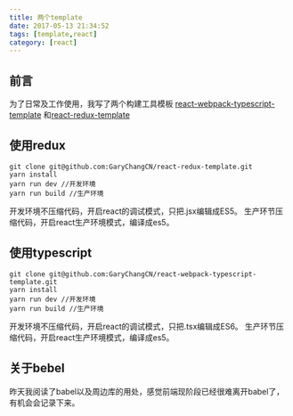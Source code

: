 ```yaml
---
title: 两个template
date: 2017-05-13 21:34:52
tags: [template,react]
category: [react]
---
```


## 前言

为了日常及工作使用，我写了两个构建工具模板 [react-webpack-typescript-template](https://github.com/GaryChangCN/react-webpack-typescript-template)
和[react-redux-template](https://github.com/GaryChangCN/react-redux-template)

<!--more-->

## 使用redux

```
git clone git@github.com:GaryChangCN/react-redux-template.git
yarn install
yarn run dev //开发环境
yarn run build //生产环境
```
开发环境不压缩代码，开启react的调试模式，只把.jsx编辑成ES5。 生产环节压缩代码，开启react生产环境模式，编译成es5。

## 使用typescript

```
git clone git@github.com:GaryChangCN/react-webpack-typescript-template.git
yarn install
yarn run dev //开发环境
yarn run build //生产环境
```
开发环境不压缩代码，开启react的调试模式，只把.tsx编辑成ES6。 生产环节压缩代码，开启react生产环境模式，编译成es5。

## 关于bebel
昨天我阅读了babel以及周边库的用处，感觉前端现阶段已经很难离开babel了，有机会会记录下来。